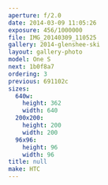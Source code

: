 ```yaml
---
aperture: f/2.0
date: 2014-03-09 11:05:26
exposure: 456/1000000
file: IMG_20140309_110525
gallery: 2014-glenshee-ski
layout: gallery-photo
model: One S
next: 1b0f8a7
ordering: 3
previous: 691102c
sizes:
  640w:
    height: 362
    width: 640
  200x200:
    height: 200
    width: 200
  96x96:
    height: 96
    width: 96
title: null
make: HTC
---
```

